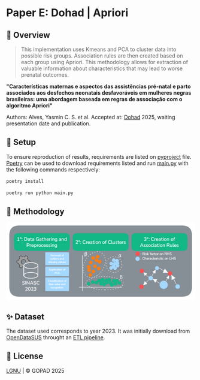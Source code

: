 # Paper E: Dohad | Apriori


## 📌 Overview


> This implementation uses Kmeans and PCA to cluster data into possible risk groups. Association rules are then created based on each group using Apriori. This methodology allows for extraction of valuable information about characteristics that may lead to worse prenatal outcomes.


**"Características maternas e aspectos das assistências pré-natal e parto associados aos desfechos neonatais desfavoráveis em mulheres negras brasileiras: uma abordagem baseada em regras de associação com o algoritmo Apriori"**


Authors: Alves, Yasmin C. S. et al.
Accepted at: [Dohad](https://www.dohad2025.com.ar/) 2025, waiting presentation date and publication.


## 🚀 Setup


To ensure reproduction of results, requirements are listed on [pyproject](pyproject.toml) file. [Poetry](https://python-poetry.org/) can be used to download requirements listed and run [main.py](main.py) with the following commands respectively:


```bash
poetry install
```


```bash
poetry run python main.py
```


## 🔮 Methodology

![Methodology](assets/methodology.png)

## ✨ Dataset

The dataset used corresponds to year 2023. It was initially download from [OpenDataSUS](https://opendatasus.saude.gov.br/) throught an [ETL pipeline](https://github.com/GOPAD-Datasus/ETL-SINASC). 

## 📝 License
[LGNU](LICENSE) | © GOPAD 2025
